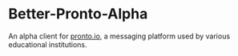 # Better-Pronto-Alpha

An alpha client for [pronto.io](pronto.io), a messaging platform used by various educational institutions.
